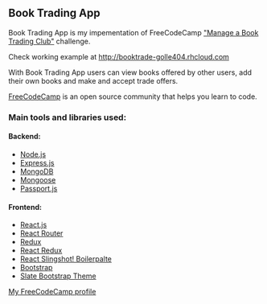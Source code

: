 ## Book Trading App
 Book Trading App is my impementation of FreeCodeCamp ["Manage a Book Trading Club"](https://www.freecodecamp.com/challenges/manage-a-book-trading-club) challenge.

Check working example at  http://booktrade-golle404.rhcloud.com

With Book Trading App users can view books offered by other users, add their own books and make and accept trade offers.

[FreeCodeCamp](https://www.freecodecamp.com) is an open source community that helps you learn to code.


### Main tools and libraries used:

#### Backend:

*   [Node.js](https://nodejs.org/en/)
*   [Express.js](http://expressjs.com/)
*   [MongoDB](https://www.mongodb.com/)
*   [Mongoose](http://mongoosejs.com/)
*   [Passport.js](http://passportjs.org/)

#### Frontend:

*   [React.js](https://facebook.github.io/react/)
*   [React Router](https://github.com/reactjs/react-router)
*   [Redux](https://reduxframework.com/)
*   [React Redux](https://github.com/reactjs/react-redux)
*   [React Slingshot! Boilerpalte](https://github.com/coryhouse/react-slingshot)
*   [Bootstrap](http://getbootstrap.com/)
*   [Slate Bootstrap Theme](https://bootswatch.com/slate/)

[My FreeCodeCamp profile](https://www.freecodecamp.com/golle404)
